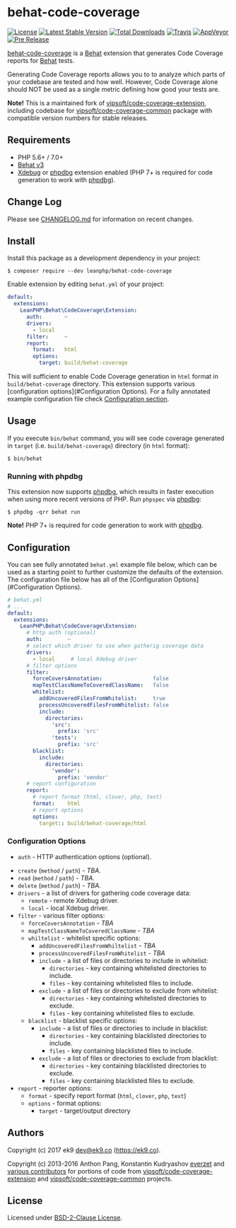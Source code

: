 behat-code-coverage
===================
[![License](https://img.shields.io/packagist/l/leanphp/behat-code-coverage.svg?style=flat-square)](#License)
[![Latest Stable Version](https://img.shields.io/packagist/v/leanphp/behat-code-coverage.svg?style=flat-square)](https://packagist.org/packages/leanphp/behat-code-coverage)
[![Total Downloads](https://img.shields.io/packagist/dt/leanphp/behat-code-coverage.svg?style=flat-square)](https://packagist.org/packages/leanphp/behat-code-coverage)
[![Travis](https://img.shields.io/travis/leanphp/behat-code-coverage.svg?style=flat-square)](https://travis-ci.org/leanphp/behat-code-coverage)
[![AppVeyor](https://img.shields.io/appveyor/ci/leanphp/behat-code-coverage/master.svg?style=flat-square)](https://ci.appveyor.com/project/leanphp/behat-code-coverage)
[![Pre Release](https://img.shields.io/packagist/vpre/leanphp/behat-code-coverage.svg?style=flat-square)](https://packagist.org/packages/leanphp/behat-code-coverage)

[behat-code-coverage][0] is a [Behat][3] extension that generates Code
Coverage reports for [Behat][3] tests.

Generating Code Coverage reports allows you to to analyze which parts of your
codebase are tested and how well. However, Code Coverage alone should NOT be
used as a single metric defining how good your tests are.

**Note!** This is a maintained fork of [vipsoft/code-coverage-extension][1],
including codebase for [vipsoft/code-coverage-common][2] package with
compatible version numbers for stable releases.

## Requirements

- PHP 5.6+ / 7.0+
- [Behat v3][3]
- [Xdebug][5] or [phpdbg][6] extension enabled (PHP 7+ is required for code
  generation to work with [phpdbg][6]).

## Change Log

Please see [CHANGELOG.md](CHANGELOG.md) for information on recent changes.

## Install

Install this package as a development dependency in your project:

    $ composer require --dev leanphp/behat-code-coverage

Enable extension by editing `behat.yml` of your project:

``` yaml
default:
  extensions:
    LeanPHP\Behat\CodeCoverage\Extension:
      auth:       ~
      drivers:
        - local
      filter:     ~
      report:
        format:   html
        options:
          target: build/behat-coverage
```

This will sufficient to enable Code Coverage generation in `html` format in
`build/behat-coverage` directory. This extension supports various
[configuration options](#Configuration Options). For a fully annotated example
configuration file check [Configuration section](#Configuration).

## Usage

If you execute `bin/behat` command, you will see code coverage generated in
`target` (i.e. `build/behat-coverage`) directory (in `html` format):

    $ bin/behat

### Running with phpdbg

This extension now supports [phpdbg][6], which results in faster execution when
using more recent versions of PHP. Run `phpspec` via [phpdbg][6]:

    $ phpdbg -qrr behat run

**Note!** PHP 7+ is required for code generation to work with [phpdbg][6].

## Configuration

You can see fully annotated `behat.yml` example file below, which can be used
as a starting point to further customize the defaults of the extension. The
configuration file below has all of the [Configuration Options](#Configuration
Options).

```yaml
# behat.yml
# ...
default:
  extensions:
    LeanPHP\Behat\CodeCoverage\Extension:
      # http auth (optional)
      auth:        ~
      # select which driver to use when gatherig coverage data
      drivers:
        - local     # local Xdebug driver
      # filter options
      filter:
        forceCoversAnnotation:                false
        mapTestClassNameToCoveredClassName:   false
        whitelist:
          addUncoveredFilesFromWhitelist:     true
          processUncoveredFilesFromWhitelist: false
          include:
            directories:
              'src':
                prefix: 'src'
              'tests':
                prefix: 'src'
        blacklist:
          include:
            directories:
              'vendor':
                prefix: 'vendor'
      # report configuration
      report:
        # report format (html, clover, php, text)
        format:    html
        # report options
        options:
          target:: build/behat-coverage/html
```

### Configuration Options

* `auth` - HTTP authentication options (optional).
- `create` (`method` / `path`) - *TBA*.
- `read` (`method` / `path`) - *TBA*.
- `delete` (`method` / `path`) - *TBA*.
- `drivers` - a list of drivers for gathering code coverage data:
    - `remote` - remote Xdebug driver.
    - `local` - local Xdebug driver. 
- `filter` - various filter options:
    - `forceCoversAnnotation` - *TBA*
    - `mapTestClassNameToCoveredClassName` - *TBA*
    - `whiltelist` - whitelist specific options:
        - `addUncoveredFilesFromWhiltelist` - *TBA*
        - `processUncoveredFilesFromWhitelist` - *TBA*
        - `include` - a list of files or directories to include in whitelist:
            - `directories` - key containing whitelisted directories to include.
            - `files` - key containing whitelisted files to include.
        - `exclude` - a list of files or directories to exclude from whitelist:
            - `directories` - key containing whitelisted directories to exclude.
            - `files` - key containing whitelisted files to exclude.
    - `blacklist` - blacklist specific options:
        - `include` - a list of files or directories to include in blacklist:
            - `directories` - key containing blacklisted directories to include.
            - `files` - key containing blacklisted files to include.
        - `exclude` - a list of files or directories to exclude from blacklist:
            - `directories` - key containing blacklisted directories to exclude.
            - `files` - key containing blacklisted files to exclude.
- `report` - reporter options:
    - `format` - specify report format (`html`, `clover`, `php`, `text`)
    - `options` - format options:
        - `target` - target/output directory

## Authors

Copyright (c) 2017 ek9 <dev@ek9.co> (https://ek9.co).

Copyright (c) 2013-2016 Anthon Pang, Konstantin Kudryashov
[everzet](http://github.com/everzet) and [various
contributors](https://github.com/leanphp/behat-code-coverage/graphs/contributors)
for portions of code from [vipsoft/code-coverage-extension][1] and
[vipsoft/code-coverage-common][2] projects.

## License

Licensed under [BSD-2-Clause License](LICENSE).

[0]: https://github.com/leanphp/behat-code-coverage
[1]: https://github.com/vipsoft/code-coverage-extension
[2]: https://github.com/vipsoft/code-coverage-common
[3]: http://behat.org/en/v2.5/
[4]: http://mink.behat.org
[5]: https://xdebug.org/
[6]: http://phpdbg.com/

[travis-image]: https://travis-ci.org/leanphp/behat-code-coverage.svg
[travis-url]: https://travis-ci.org/leanphp/behat-code-coverage

